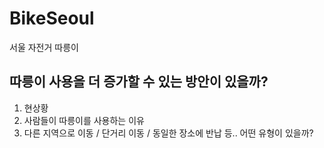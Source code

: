# BikeSeoul
서울 자전거 따릉이

## 따릉이 사용을 더 증가할 수 있는 방안이 있을까?
1. 현상황
2. 사람들이 따릉이를 사용하는 이유
3. 다른 지역으로 이동 / 단거리 이동 / 동일한 장소에 반납 등.. 어떤 유형이 있을까? 
